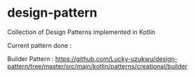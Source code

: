 # design-pattern
Collection of Design Patterns implemented in Kotlin 

Current pattern done : 

Builder Pattern : https://github.com/Lucky-uzukwu/design-pattern/tree/master/src/main/kotlin/patterns/creational/builder
